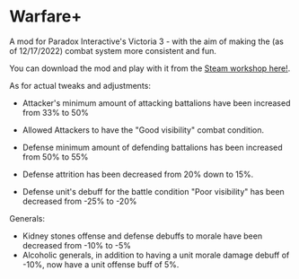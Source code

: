 # Warfare+
A mod for Paradox Interactive's Victoria 3 - with the aim of making the (as of 12/17/2022) combat system more consistent and fun.

You can download the mod and play with it from the [Steam workshop here!](https://steamcommunity.com/sharedfiles/filedetails/?id=2902726598).

As for actual tweaks and adjustments:

- Attacker's minimum amount of attacking battalions have been increased from 33% to 50%
- Allowed Attackers to have the "Good visibility" combat condition.

- Defense minimum amount of defending battalions has been increased from 50% to 55%
- Defense attrition has been decreased from 20% down to 15%.
- Defense unit's debuff for the battle condition "Poor visibility" has been decreased from -25% to -20%

Generals:
- Kidney stones offense and defense debuffs to morale have been decreased from -10% to -5%
- Alcoholic generals, in addition to having a unit morale damage debuff of -10%, now have a unit offense buff of 5%.
